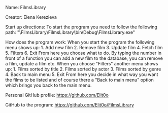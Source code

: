 Name: FilmsLibrary

Creator: Elena Kerezieva

Start up directions: To start the program you need to follow the following path:
			"\FilmsLibrary\FilmsLibrary\bin\Debug\FilmsLibrary.exe"

How does the program work: When you start the program the following menu shows up:
			1. Add new film
			2. Remove film
			3. Update film
			4. Fetch film
			5. Filters
			6. Exit
From here you choose what to do. By typing the number in front of a function you can add a new film to the database, you can remove a film, update a film etc.
When you choose "Filters" another menu shows up:
			1. Films sorted by title
			2. Films sorted by actor
			3. Films sorted by genre
			4. Back to main menu
			5. Exit
From here you decide in what way you want the films to be listed and of course there a "Back to main menu" option which brings you back to the main menu.

Personal GitHub profile: https://github.com/Elit0o

GitHub to the program: https://github.com/Elit0o/FilmsLibrary